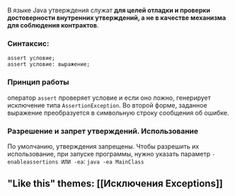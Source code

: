 В языке Java утверждения служат **для целей отладки и проверки достоверности внутренних утверждений, а не в качестве механизма для соблюдения контрактов**.
### Синтаксис:
```
assert условие;
assert условие: выражение;
```
### Принцип работы
оператор `assert` проверяет условие и если оно ложно, генерирует исключение типа `AssertionException`. Во второй форме, заданное выражение преобразуется в символьную строку сообщения об ошибке.

### Разрешение и запрет утверждений. Использование
По умолчанию, утверждения запрещены. Чтобы разрешить их использование, при запуске программы, нужно указать параметр `-enableassertions ИЛИ -ea`: `java -ea MainClass`

## "Like this" themes: [[Исключения Exceptions]]